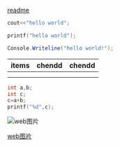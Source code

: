 [readme](README.md)

```c++
cout<<"hello world";
```

```c
printf("hello world");
```

```c#
Console.Writeline("hello world!");
```

| items | chendd | chendd |
| :---: | :----: | :----: |
|       |        |        |
|       |        |        |

```c
int a,b;
int c;
c=a+b;
printf("%d",c);
```

![web图片](https://img2.baidu.com/it/u=1805732386,375809821&fm=26&fmt=auto&gp=0.jpg)

[web图片](https://img2.baidu.com/it/u=1805732386,375809821&fm=26&fmt=auto&gp=0.jpg)

